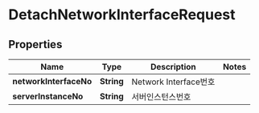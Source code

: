 
# DetachNetworkInterfaceRequest

## Properties
Name | Type | Description | Notes
------------ | ------------- | ------------- | -------------
**networkInterfaceNo** | **String** | Network Interface번호 | 
**serverInstanceNo** | **String** | 서버인스턴스번호 | 



